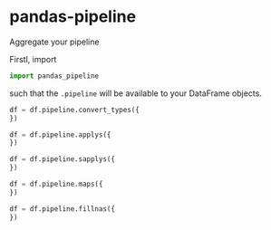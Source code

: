 # pandas-pipeline

Aggregate your pipeline

Firstl, import

```python
import pandas_pipeline
```

such that the `.pipeline` will be available to your DataFrame objects. 

```python
df = df.pipeline.convert_types({
})
```

```python
df = df.pipeline.applys({
})
```

```python
df = df.pipeline.sapplys({
})
```

```python
df = df.pipeline.maps({
})
```

```python
df = df.pipeline.fillnas({
})
```
